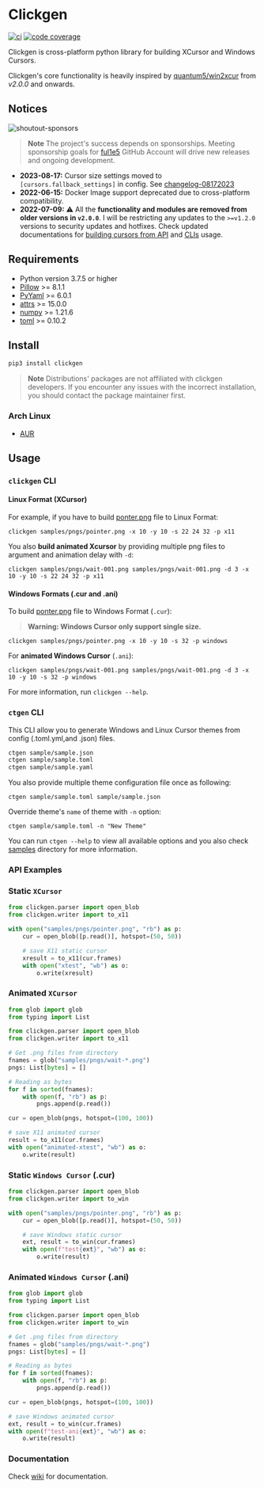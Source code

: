 # Clickgen

[![ci](https://github.com/ful1e5/clickgen/actions/workflows/ci.yml/badge.svg)](https://github.com/ful1e5/clickgen/actions/workflows/ci.yml)
[![code coverage](https://codecov.io/gh/ful1e5/clickgen/branch/main/graph/badge.svg)](https://codecov.io/gh/ful1e5/clickgen)

Clickgen is cross-platform python library for building XCursor and Windows Cursors.

Clickgen's core functionality is heavily inspired by [quantum5/win2xcur](https://github.com/quantum5/win2xcur) from _v2.0.0_ and onwards.

## Notices

<!-- If you're interested, you can learn more about 'sponsor-spotlight' on
 https://dev.to/ful1e5/lets-give-recognition-to-those-supporting-our-work-on-github-sponsors-b00 -->

![shoutout-sponsors](https://sponsor-spotlight.vercel.app/sponsor?login=ful1e5)

> **Note**
> The project's success depends on sponsorships. Meeting sponsorship goals for [ful1e5](https://github.com/ful1e5) GitHub Account will drive new releases and ongoing development.

- **2023-08-17:** Cursor size settings moved to `[cursors.fallback_settings]` in config. See [changelog-08172023](https://github.com/ful1e5/clickgen/discussions/59#discussioncomment-6747666)
- **2022-06-15:** Docker Image support deprecated due to cross-platform compatibility.
- **2022-07-09:** :warning: All the **functionality and modules are removed from older versions in `v2.0.0`**.
  I will be restricting any updates to the `>=v1.2.0` versions to security updates and hotfixes.
  Check updated documentations for [building cursors from API](#api-examples) and [CLIs](#usage) usage.

## Requirements

- Python version 3.7.5 or higher
- [Pillow](https://pypi.org/project/Pillow) >= 8.1.1
- [PyYaml](https://pypi.org/project/PyYaml) >= 6.0.1
- [attrs](https://pypi.org/project/attrs) >= 15.0.0
- [numpy](https://pypi.org/project/numpy) >= 1.21.6
- [toml](https://pypi.org/project/toml) >= 0.10.2

## Install

```bash
pip3 install clickgen
```

> **Note**
> Distributions' packages are not affiliated with clickgen developers.
> If you encounter any issues with the incorrect installation, you should contact the package maintainer first.

### Arch Linux

- [AUR](https://aur.archlinux.org/packages/python-clickgen)

## Usage

### `clickgen` CLI

#### Linux Format (XCursor)

For example, if you have to build [ponter.png](https://github.com/ful1e5/clickgen/blob/main/samples/pngs/pointer.png)
file to Linux Format:

```
clickgen samples/pngs/pointer.png -x 10 -y 10 -s 22 24 32 -p x11
```

You also **build animated Xcursor** by providing multiple png files to argument and animation delay with `-d`:

```
clickgen samples/pngs/wait-001.png samples/pngs/wait-001.png -d 3 -x 10 -y 10 -s 22 24 32 -p x11
```

#### Windows Formats (.cur and .ani)

To build [ponter.png](https://github.com/ful1e5/clickgen/blob/main/samples/pngs/pointer.png)
file to Windows Format (`.cur`):

> **Warning: Windows Cursor only support single size.**

```
clickgen samples/pngs/pointer.png -x 10 -y 10 -s 32 -p windows
```

For **animated Windows Cursor** (`.ani`):

```
clickgen samples/pngs/wait-001.png samples/pngs/wait-001.png -d 3 -x 10 -y 10 -s 32 -p windows
```

For more information, run `clickgen --help`.

### `ctgen` CLI

This CLI allow you to generate Windows and Linux Cursor themes from config (.toml.yml,and .json) files.

```bash
ctgen sample/sample.json
ctgen sample/sample.toml
ctgen sample/sample.yaml
```

You also provide multiple theme configuration file once as following:

```
ctgen sample/sample.toml sample/sample.json
```

Override theme's `name` of theme with `-n` option:

```
ctgen sample/sample.toml -n "New Theme"
```

You can run `ctgen --help` to view all available options and you also check
[samples](https://github.com/ful1e5/clickgen/blob/main/samples) directory for more information.

### API Examples

### Static `XCursor`

```python
from clickgen.parser import open_blob
from clickgen.writer import to_x11

with open("samples/pngs/pointer.png", "rb") as p:
    cur = open_blob([p.read()], hotspot=(50, 50))

    # save X11 static cursor
    xresult = to_x11(cur.frames)
    with open("xtest", "wb") as o:
        o.write(xresult)
```

### Animated `XCursor`

```python
from glob import glob
from typing import List

from clickgen.parser import open_blob
from clickgen.writer import to_x11

# Get .png files from directory
fnames = glob("samples/pngs/wait-*.png")
pngs: List[bytes] = []

# Reading as bytes
for f in sorted(fnames):
    with open(f, "rb") as p:
        pngs.append(p.read())

cur = open_blob(pngs, hotspot=(100, 100))

# save X11 animated cursor
result = to_x11(cur.frames)
with open("animated-xtest", "wb") as o:
    o.write(result)
```

### Static `Windows Cursor` (.cur)

```python
from clickgen.parser import open_blob
from clickgen.writer import to_win

with open("samples/pngs/pointer.png", "rb") as p:
    cur = open_blob([p.read()], hotspot=(50, 50))

    # save Windows static cursor
    ext, result = to_win(cur.frames)
    with open(f"test{ext}", "wb") as o:
        o.write(result)
```

### Animated `Windows Cursor` (.ani)

```python
from glob import glob
from typing import List

from clickgen.parser import open_blob
from clickgen.writer import to_win

# Get .png files from directory
fnames = glob("samples/pngs/wait-*.png")
pngs: List[bytes] = []

# Reading as bytes
for f in sorted(fnames):
    with open(f, "rb") as p:
        pngs.append(p.read())

cur = open_blob(pngs, hotspot=(100, 100))

# save Windows animated cursor
ext, result = to_win(cur.frames)
with open(f"test-ani{ext}", "wb") as o:
    o.write(result)
```

### Documentation

Check [wiki](https://github.com/ful1e5/clickgen/wiki) for documentation.
